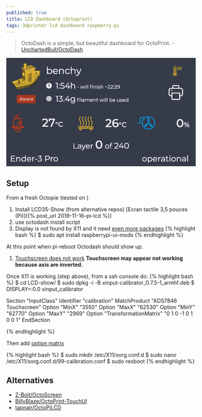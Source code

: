 ```yaml
---
published: true
title: LCD Dashboard (Octoprint)
tags: 3dprinter lcd dashboard raspberry-pi
---
```

> OctoDash is a simple, but beautiful dashboard for OctoPrint. - [UnchartedBull/OctoDash](https://github.com/UnchartedBull/OctoDash)

![caption](https://raw.githubusercontent.com/TimonGaebelein/OctoprintDash/master/screenshots/file_loaded.png)

## Setup
From a fresh Octopie (tested on )
1. Install LCD35-Show (from alternative repos) [Ecran tactile 3,5 pouces (Pi)]({% post_url 2019-11-16-pi-lcd %})
1. use octodash install script
1. Display is not found by X11 and it need [even more packages](https://github.com/UnchartedBull/OctoDash/wiki/Troubleshooting#cannot-open-display-xinit-failing-)
{% highlight bash %}
$ sudo apt install raspberrypi-ui-mods
{% endhighlight %}

At this point when pi-reboot Octodash should show up.
1. [Touchscreen does not work](https://medium.com/@tengfone/setting-up-raspberry-pi-4-3-5-touch-screen-xpt2046-349e484a7813)
**Touchscreen may appear not working because axis are inverted.**

Once X11 is working (step above), from a ssh console do:
{% highlight bash %}
$ cd LCD-show/
$ sudo dpkg -i -B xinput-calibrator_0.7.5-1_armhf.deb
$ DISPLAY=:0.0 xinput_calibrator

Section "InputClass"
	Identifier	"calibration"
	MatchProduct	"ADS7846 Touchscreen"
	Option	"MinX"	"3550"
	Option	"MaxX"	"62530"
	Option	"MinY"	"62770"
	Option	"MaxY"	"2969"
	Option "TransformationMatrix" "0 1 0 -1 0 1 0 0 1"
EndSection

{% endhighlight %}

Then add [option matrix](https://raspberrypi.stackexchange.com/questions/60872/inverted-gpio-touchscreen-using-99-calibration-conf)

{% highlight bash %}
$ sudo mkdir /etc/X11/xorg.conf.d
$ sudo nano /etc/X11/xorg.conf.d/99-calibration.conf
$ sudo reoboot
{% endhighlight %}


## Alternatives
- [Z-Bolt/OctoScreen](https://github.com/Z-Bolt/OctoScreen)
- [BillyBlaze/OctoPrint-TouchUI](https://github.com/BillyBlaze/OctoPrint-TouchUI)
- [tapnair/OctoPiLCD](https://github.com/tapnair/OctoPiLCD)

